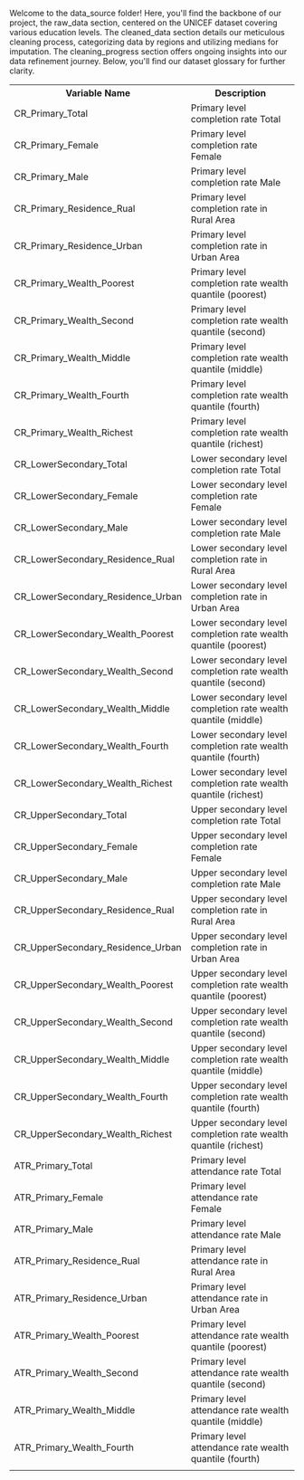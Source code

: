 Welcome to the data_source folder! Here, you'll find the backbone of our project, the raw_data section, centered on the UNICEF dataset covering various education levels. The cleaned_data section details our meticulous cleaning process, categorizing data by regions and utilizing medians for imputation. The cleaning_progress section offers ongoing insights into our data refinement journey. Below, you'll find our dataset glossary for further clarity.



<table>
  <tr>
    <th>Variable Name</th>
    <th>Description</th>
  </tr>
  <tr>
    <td>CR_Primary_Total</td>
    <td>Primary level completion rate Total</td>
  </tr>
  <tr>
    <td>CR_Primary_Female</td>
    <td>Primary level completion rate Female</td>
  </tr>
  <tr>
    <td>CR_Primary_Male</td>
    <td>Primary level completion rate Male</td>
  </tr>
  <tr>
    <td>CR_Primary_Residence_Rual</td>
    <td>Primary level completion rate in Rural Area</td>
  </tr>
  <tr>
    <td>CR_Primary_Residence_Urban</td>
    <td>Primary level completion rate in Urban Area</td>
  </tr>
  <tr>
    <td>CR_Primary_Wealth_Poorest</td>
    <td>Primary level completion rate wealth quantile (poorest)</td>
  </tr>
  <tr>
    <td>CR_Primary_Wealth_Second</td>
    <td>Primary level completion rate wealth quantile (second)</td>
  </tr>
  <tr>
    <td>CR_Primary_Wealth_Middle</td>
    <td>Primary level completion rate wealth quantile (middle)</td>
  </tr>
  <tr>
    <td>CR_Primary_Wealth_Fourth</td>
    <td>Primary level completion rate wealth quantile (fourth)</td>
  </tr>
  <tr>
    <td>CR_Primary_Wealth_Richest</td>
    <td>Primary level completion rate wealth quantile (richest)</td>
  </tr>
  <tr>
    <td>CR_LowerSecondary_Total</td>
    <td>Lower secondary level completion rate Total</td>
  </tr>
  <tr>
    <td>CR_LowerSecondary_Female</td>
    <td>Lower secondary level completion rate Female</td>
  </tr>
  <tr>
    <td>CR_LowerSecondary_Male</td>
    <td>Lower secondary level completion rate Male</td>
  </tr>
  <tr>
    <td>CR_LowerSecondary_Residence_Rual</td>
    <td>Lower secondary level completion rate in Rural Area</td>
  </tr>
  <tr>
    <td>CR_LowerSecondary_Residence_Urban</td>
    <td>Lower secondary level completion rate in Urban Area</td>
  </tr>
  <tr>
    <td>CR_LowerSecondary_Wealth_Poorest</td>
    <td>Lower secondary level completion rate wealth quantile (poorest)</td>
  </tr>
  <tr>
    <td>CR_LowerSecondary_Wealth_Second</td>
    <td>Lower secondary level completion rate wealth quantile (second)</td>
  </tr>
  <tr>
    <td>CR_LowerSecondary_Wealth_Middle</td>
    <td>Lower secondary level completion rate wealth quantile (middle)</td>
  </tr>
  <tr>
    <td>CR_LowerSecondary_Wealth_Fourth</td>
    <td>Lower secondary level completion rate wealth quantile (fourth)</td>
  </tr>
  <tr>
    <td>CR_LowerSecondary_Wealth_Richest</td>
    <td>Lower secondary level completion rate wealth quantile (richest)</td>
  </tr>
  <tr>
    <td>CR_UpperSecondary_Total</td>
    <td>Upper secondary level completion rate Total</td>
  </tr>
  <tr>
    <td>CR_UpperSecondary_Female</td>
    <td>Upper secondary level completion rate Female</td>
  </tr>
  <tr>
    <td>CR_UpperSecondary_Male</td>
    <td>Upper secondary level completion rate Male</td>
  </tr>
  <tr>
    <td>CR_UpperSecondary_Residence_Rual</td>
    <td>Upper secondary level completion rate in Rural Area</td>
  </tr>
  <tr>
    <td>CR_UpperSecondary_Residence_Urban</td>
    <td>Upper secondary level completion rate in Urban Area</td>
  </tr>
  <tr>
    <td>CR_UpperSecondary_Wealth_Poorest</td>
    <td>Upper secondary level completion rate wealth quantile (poorest)</td>
  </tr>
  <tr>
    <td>CR_UpperSecondary_Wealth_Second</td>
    <td>Upper secondary level completion rate wealth quantile (second)</td>
  </tr>
  <tr>
    <td>CR_UpperSecondary_Wealth_Middle</td>
    <td>Upper secondary level completion rate wealth quantile (middle)</td>
  </tr>
  <tr>
    <td>CR_UpperSecondary_Wealth_Fourth</td>
    <td>Upper secondary level completion rate wealth quantile (fourth)</td>
  </tr>
  <tr>
    <td>CR_UpperSecondary_Wealth_Richest</td>
    <td>Upper secondary level completion rate wealth quantile (richest)</td>
  </tr>
  <tr>
    <td>ATR_Primary_Total</td>
    <td>Primary level attendance rate Total</td>
  </tr>
  <tr>
    <td>ATR_Primary_Female</td>
    <td>Primary level attendance rate Female</td>
  </tr>
  <tr>
    <td>ATR_Primary_Male</td>
    <td>Primary level attendance rate Male</td>
  </tr>
  <tr>
    <td>ATR_Primary_Residence_Rual</td>
    <td>Primary level attendance rate in Rural Area</td>
  </tr>
  <tr>
    <td>ATR_Primary_Residence_Urban</td>
    <td>Primary level attendance rate in Urban Area</td>
  </tr>
  <tr>
    <td>ATR_Primary_Wealth_Poorest</td>
    <td>Primary level attendance rate wealth quantile (poorest)</td>
  </tr>
  <tr>
    <td>ATR_Primary_Wealth_Second</td>
    <td>Primary level attendance rate wealth quantile (second)</td>
  </tr>
  <tr>
    <td>ATR_Primary_Wealth_Middle</td>
    <td>Primary level attendance rate wealth quantile (middle)</td>
  </tr>
  <tr>
    <td>ATR_Primary_Wealth_Fourth</td>
    <td>Primary level attendance rate wealth quantile (fourth)</td>
  </tr>
  <tr>
    <td>
